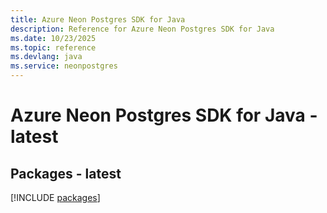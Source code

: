 ```yaml
---
title: Azure Neon Postgres SDK for Java
description: Reference for Azure Neon Postgres SDK for Java
ms.date: 10/23/2025
ms.topic: reference
ms.devlang: java
ms.service: neonpostgres
---
```

# Azure Neon Postgres SDK for Java - latest
## Packages - latest
[!INCLUDE [packages](neon-postgres-index.md)]